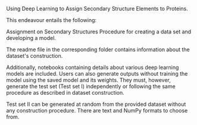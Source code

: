 Using Deep Learning to Assign Secondary Structure Elements to Proteins.

This endeavour entails the following:

Assignment on Secondary Structures Procedure for creating a data set and developing a model.

The readme file in the corresponding folder contains information about the dataset's construction.

Additionally, notebooks containing details about various deep learning models are included. Users can also generate outputs without training the model using the saved model and its weights. They must, however, generate the test set (Test set I) independently or following the same procedure as described in dataset construction.

Test set II can be generated at random from the provided dataset without any construction procedure. There are text and NumPy formats to choose from.
